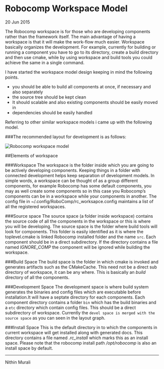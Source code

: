 # Robocomp Workspace Model

20 Jun 2015

The Robocomp workspace is for those who are developing components rather than the framework itself. The main advantage of having a workspace is that it will make the work-flow much easier. Workspace basically organizes the development. For example, currently for building or running a component you have to go to its directory, create a build directory and then use cmake, while by using workspace and build tools you could achieve the same in a single command.

I have started the workspace model design keeping in mind the following points.

*   you should be able to build all components at once, if necessary and also separately
*   the source tree should be kept clean
*   It should scalable and also existing components should be easily moved in
*   dependencies should be easily handled

Referring to other similar workspace models i came up with the following model.

###The recommended layout for development is as follows:

![ Robocomp workspace model](https://raw.githubusercontent.com/robocomp/website/gh-pages/img/workspace_model.png "Robocomp workspace model")

##Elements of workspace

###Workspace The workspace is the folder inside which you are going to be actively developing components. Keeping things in a folder with connected development helps keep separation of development models. In simple words, a workspace can be thought of as a group different components, for example Robocomp has some default components, you may as well create some components so in this case you Robocomp’s components can be in a workspace while your components in another. The config file in ~/.config/RoboComp/rc_worksapce.config maintains a list of all the registered workspaces.

###Source space The source space (a folder inside workspace) contains the source code of all the components in the workspace or this is where you will be developing. The source space is the folder where build tools will look for components. This folder is easily identified as it is where the toplevel.cmake is linked Robocomp installed folder and the name `src`. Each component should be in a direct subdirectory. If the directory contains a file named _IGNORE_COMP_ the component will be ignored while building the workspace.

###Build Space The build space is the folder in which cmake is invoked and generates artifacts such as the CMakeCache. This need not be a direct sub directory of workspace, it can be any where. This is basically an _build_ directory of all the components.

###Development Space The development space is where build system generates the binaries and config files which are executable before installation.It will have a septate directory for each components. Each component directory contains a folder `bin` which has the build binaries and a `etc` directory which contain config files. This should be a direct subdirectory of workspace. Currently the `devel space is merged with the source space` as you can seen in the layout graph.

###Install Space This is the default directory in to which the components in current workspace will get installed along with generated docs. This directory contains a file named _.rc_install_ which marks this as an install space. Please note that the robocomp install path _/opt/robocomp_ is also an install space by default.

* * *

Nithin Murali